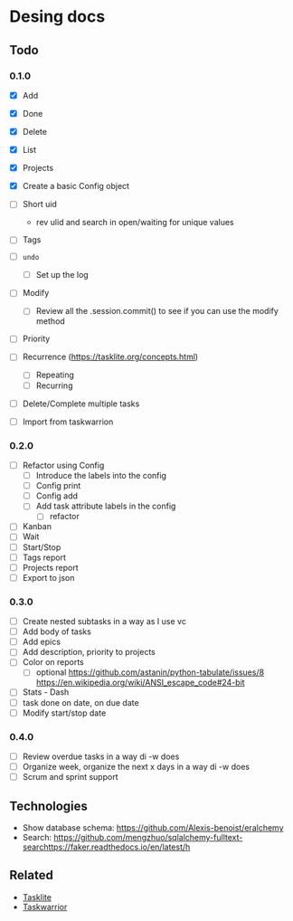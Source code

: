# Desing docs

## Todo

### 0.1.0
* [x] Add
* [x] Done
* [x] Delete
* [x] List
* [x] Projects
* [x] Create a basic Config object

* [ ] Short uid
  * rev ulid and search in open/waiting for unique values

* [ ] Tags

* [ ] `undo`
  * [ ] Set up the log

* [ ] Modify
  * [ ] Review all the .session.commit() to see if you can use the modify method

* [ ] Priority

* [ ] Recurrence (https://tasklite.org/concepts.html)
  * [ ] Repeating
  * [ ] Recurring

* [ ] Delete/Complete multiple tasks

* [ ] Import from taskwarrion

### 0.2.0

* [ ] Refactor using Config
  * [ ] Introduce the labels into the config
  * [ ] Config print
  * [ ] Config add
  * [ ] Add task attribute labels in the config
    * [ ] refactor
* [ ] Kanban
* [ ] Wait
* [ ] Start/Stop
* [ ] Tags report
* [ ] Projects report
* [ ] Export to json

### 0.3.0

* [ ] Create nested subtasks in a way as I use vc
* [ ] Add body of tasks
* [ ] Add epics
* [ ] Add description, priority to projects
* [ ] Color on reports
  * [ ] optional
  https://github.com/astanin/python-tabulate/issues/8
  https://en.wikipedia.org/wiki/ANSI_escape_code#24-bit

* [ ] Stats - Dash
* [ ] task done on date, on due date
* [ ] Modify start/stop date

### 0.4.0

* [ ] Review overdue tasks in a way di -w does
* [ ] Organize week, organize the next x days in a way di -w does
* [ ] Scrum and sprint support

## Technologies

* Show database schema: https://github.com/Alexis-benoist/eralchemy
* Search: https://github.com/mengzhuo/sqlalchemy-fulltext-searchttps://faker.readthedocs.io/en/latest/h

## Related

* [Tasklite](https://tasklite.org/)
* [Taskwarrior](https://taskwarrior.org/)
